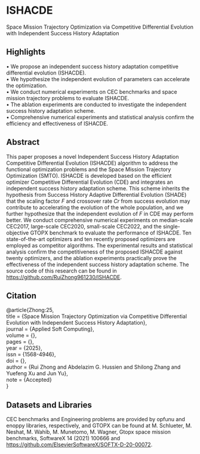 # ISHACDE
Space Mission Trajectory Optimization via Competitive Differential Evolution with Independent Success History Adaptation

## Highlights
• We propose an independent success history adaptation competitive differential evolution (ISHACDE).  
• We hypothesize the independent evolution of parameters can accelerate the optimization.  
• We conduct numerical experiments on CEC benchmarks and space mission trajectory problems to evaluate ISHACDE.  
• The ablation experiments are conducted to investigate the independent success history adaptation scheme.  
• Comprehensive numerical experiments and statistical analysis confirm the efficiency and effectiveness of ISHACDE.  


## Abstract
This paper proposes a novel Independent Success History Adaptation Competitive Differential Evolution (ISHACDE) algorithm to address the functional optimization problems and the Space Mission Trajectory Optimization (SMTO). ISHACDE is developed based on the efficient optimizer Competitive Differential Evolution (CDE) and integrates an independent success history adaptation scheme. This scheme inherits the hypothesis from Success History Adaptive Differential Evolution (SHADE) that the scaling factor $F$ and crossover rate $Cr$ from success evolution may contribute to accelerating the evolution of the whole population, and we further hypothesize that the independent evolution of $F$ in CDE may perform better. We conduct comprehensive numerical experiments on median-scale CEC2017, large-scale CEC2020, small-scale CEC2022, and the single-objective GTOPX benchmark to evaluate the performance of ISHACDE. Ten state-of-the-art optimizers and ten recently proposed optimizers are employed as competitor algorithms. The experimental results and statistical analysis confirm the competitiveness of the proposed ISHACDE against twenty optimizers, and the ablation experiments practically prove the effectiveness of the independent success history adaptation scheme. The source code of this research can be found in https://github.com/RuiZhong961230/ISHACDE.

## Citation
@article{Zhong:25,  
title = {Space Mission Trajectory Optimization via Competitive Differential Evolution with Independent Success History Adaptation},  
journal = {Applied Soft Computing},  
volume = {},  
pages = {},  
year = {2025},  
issn = {1568-4946},  
doi = {},  
author = {Rui Zhong and Abdelazim G. Hussien and Shilong Zhang and Yuefeng Xu and Jun Yu},  
note = {Accepted}  
}

## Datasets and Libraries
CEC benchmarks and Engineering problems are provided by opfunu and enoppy libraries, respectively, and GTOPX can be found at M. Schlueter, M. Neshat, M. Wahib, M. Munetomo, M. Wagner, Gtopx space mission benchmarks, SoftwareX 14 (2021) 100666 and https://github.com/ElsevierSoftwareX/SOFTX-D-20-00072.

